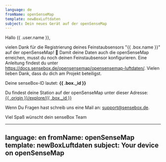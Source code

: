 ```yaml
---
language: de
fromName: openSenseMap
template: newBoxLuftdaten
subject: Dein neues Gerät auf der openSenseMap
---
```


<p>Hallo {{ .user.name }},</p>
<p>vielen Dank für die Registrierung deines Feinstaubsensors "{{ .box.name }}" auf der openSenseMap! 🎉 Damit deine
  Daten auch die openSenseMap erreichen, musst du noch deinen Feinstaubsensor konfigurieren. Eine Anleitung findest du
  unter <a href="https://docs.sensebox.de/opensensemap/opensensemap-luftdaten/"
    target="_blank">https://docs.sensebox.de/opensensemap/opensensemap-luftdaten/</a>.
  Vielen lieben Dank, dass du dich am Projekt beteiligst.</p>
<p>Deine senseBox-ID lautet: <b>{{ .box._id }}</b></p>
<p>Du findest deine Station auf der openSenseMap unter dieser Adresse:<br /><a
    href="{{ .origin }}/explore/{{ .box._id }}" target="_blank">{{ .origin }}/explore/{{ .box._id }}</a></p>
<p>Wenn Du Fragen hast schreib uns eine Mail an: <a
    href="mailto:support@sensebox.de?Subject=Hilfe%20bei%20der%20Einrichtung&body=Bitte%20bei%20jeder%20Anfrage%20die%20senseBox-ID%20({{ .box._id }})%20mit%20angeben.%20Danke!"
    target="_top">support@sensebox.de</a>.</p>
<p>Viel Spaß wünscht dein senseBox Team</p>

---
language: en
fromName: openSenseMap
template: newBoxLuftdaten
subject: Your device on openSenseMap
---